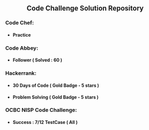 <h2 align="center">Code Challenge Solution Repository</h2>

<h3>Code Chef:</h3>
<ul>
<li>
	<h4>Practice</h4>
</li>
</ul>
<h3>Code Abbey:</h3>
<ul>
<li>
	<h4>Follower ( Solved : 60 )</h4>
</li>
</ul>
<h3>Hackerrank:</h3>
<ul>
	<li>
		<h4>30 Days of Code ( Gold Badge - 5 stars )</h4>
	</li>
	<li>
		<h4>Problem Solving ( Gold Badge - 5 stars )</h4>
	</li>
</ul>
<h3>OCBC NISP Code Challenge:</h3>
<ul>
	<li>
		<h4>Success : 7/12 TestCase ( All )</h4>
	</li>
</ul>






